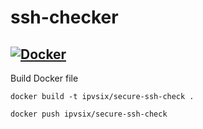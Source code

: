 # ssh-checker
[![Docker](https://github.com/pitimon/ssh-checker/actions/workflows/docker-publish.yml/badge.svg)](https://github.com/pitimon/ssh-checker/actions/workflows/docker-publish.yml)
---
Build Docker file
```
docker build -t ipvsix/secure-ssh-check .
```
```
docker push ipvsix/secure-ssh-check
```
